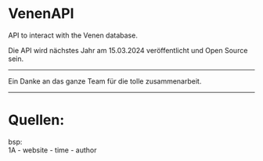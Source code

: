# VenenAPI
API to interact with the Venen database. 

Die API wird nächstes Jahr am 15.03.2024 veröffentlicht und Open Source sein.

---
Ein Danke an das ganze Team für die tolle zusammenarbeit.

---
# Quellen:
bsp: <br>
1A - website - time - author
